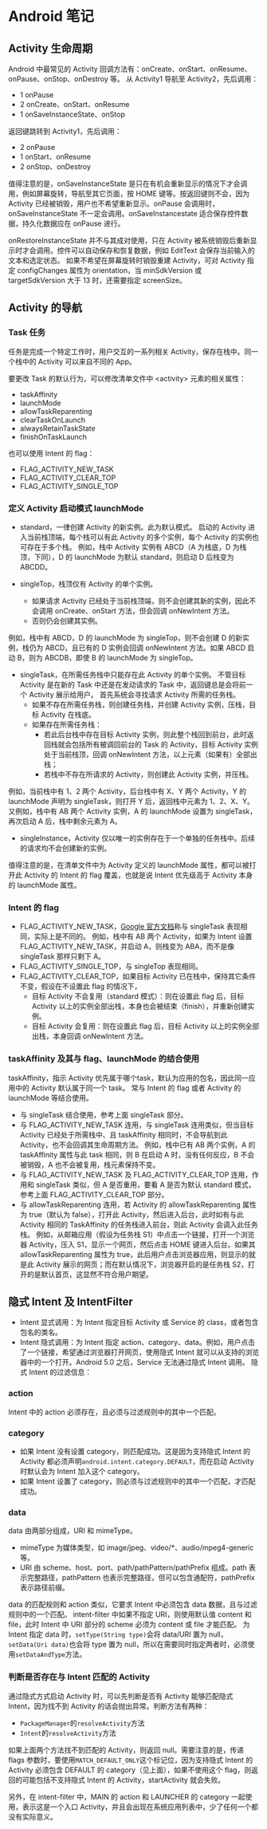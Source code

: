 # Android 笔记
## Activity 生命周期
Android 中最常见的 Activity 回调方法有：onCreate、onStart、onResume、onPause、onStop、onDestroy 等。
从 Activity1 导航至 Activity2，先后调用：
- 1 onPause
- 2 onCreate、onStart、onResume
- 1 onSaveInstanceState、onStop

返回键跳转到 Activity1，先后调用：
- 2 onPause
- 1 onStart、onResume
- 2 onStop、onDestroy

值得注意的是，onSaveInstanceState 是只在有机会重新显示的情况下才会调用，例如屏幕旋转，导航至其它页面，按 HOME 键等。按返回键则不会，因为 Activity 已经被销毁，用户也不希望重新显示。onPause 会调用时，onSaveInstanceState 不一定会调用。onSaveInstancestate 适合保存控件数据，持久化数据应在 onPause 进行。

onRestoreInstanceState 并不与其成对使用，只在 Activity 被系统销毁后重新显示时才会调用。控件可以自动保存和恢复数据，例如 EditText 会保存当前输入的文本和选定状态。
如果不希望在屏幕旋转时销毁重建 Activity，可对 Activity 指定 configChanges 属性为 orientation，当 minSdkVersion 或 targetSdkVersion 大于 13 时，还需要指定 screenSize。

## Activity 的导航
### Task 任务
任务是完成一个特定工作时，用户交互的一系列相关 Activity，保存在栈中。同一个栈中的 Activity 可以来自不同的 App。

要更改 Task 的默认行为，可以修改清单文件中 &lt;activity&gt; 元素的相关属性：
- taskAffinity
- launchMode
- allowTaskReparenting
- clearTaskOnLaunch
- alwaysRetainTaskState
- finishOnTaskLaunch

也可以使用 Intent 的 flag：
- FLAG_ACTIVITY_NEW_TASK
- FLAG_ACTIVITY_CLEAR_TOP
- FLAG_ACTIVITY_SINGLE_TOP

### 定义 Activity 启动模式 launchMode
- standard，一律创建 Activity 的新实例。此为默认模式。
启动的 Activity 进入当前栈顶端，每个栈可以有此 Activity 的多个实例，每个 Activity 的实例也可存在于多个栈。
例如，栈中 Activity 实例有 ABCD（A 为栈底，D 为栈顶，下同），D 的 launchMode 为默认 standard，则启动 D 后栈变为 ABCDD。

- singleTop，栈顶仅有 Activity 的单个实例。
  + 如果请求 Activity 已经处于当前栈顶端，则不会创建其新的实例，因此不会调用 onCreate、onStart 方法，但会回调 onNewIntent 方法。
  + 否则仍会创建其实例。

 例如，栈中有 ABCD，D 的 launchMode 为 singleTop，则不会创建 D 的新实例，栈仍为 ABCD，且已有的 D 实例会回调 onNewIntent 方法。如果 ABCD 启动 B，则为 ABCDB，即使 B 的 launchMode 为 singleTop。

- singleTask，在所需任务栈中只能存在此 Activity 的单个实例。
不管目标 Activity 是在新的 Task 中还是在发动请求的 Task 中，返回键总是会将前一个 Activity 展示给用户。
首先系统会寻找请求 Activity 所需的任务栈。
  + 如果不存在所需任务栈，则创建任务栈，并创建 Activity 实例，压栈，目标 Activity 在栈底。
  + 如果存在所需任务栈：
    * 若此后台栈中存在目标 Activity 实例，则此整个栈回到前台，此时返回栈就会包括所有被调回前台的 Task 的 Activity，目标 Activity 实例处于当前栈顶，回调 onNewIntent 方法，以上元素（如果有）全部出栈；
    * 若栈中不存在所请求的 Activity，则创建此 Activity 实例，并压栈。

 例如，当前栈中有 1、2 两个 Activity，后台栈中有 X、Y 两个 Activity，Y 的 launchMode 声明为 singleTask，则打开 Y 后，返回栈中元素为 1、2、X、Y。
又例如，栈中有 AB 两个 Activity 实例，A 的 launchMode 设置为 singleTask，再次启动 A 后，栈中剩余元素为 A。

- singleInstance，Activity 仅以唯一的实例存在于一个单独的任务栈中。后续的请求均不会创建新的实例。

值得注意的是，在清单文件中为 Activity 定义的 launchMode 属性，都可以被打开此 Activity 的 Intent 的 flag 覆盖，也就是说 Intent 优先级高于 Activity 本身的 launchMode 属性。

### Intent 的 flag
- FLAG_ACTIVITY_NEW_TASK，[Google 官方文档](https://developer.android.com/guide/components/activities/tasks-and-back-stack.html)称与 singleTask 表现相同，实际上是不同的。
例如，栈中有 AB 两个 Activity，如果为 Intent 设置 FLAG_ACTIVITY_NEW_TASK，并启动 A，则栈变为 ABA，而不是像 singleTask 那样只剩下 A。
- FLAG_ACTIVITY_SINGLE_TOP，与 singleTop 表现相同。
- FLAG_ACTIVITY_CLEAR_TOP，如果目标 Activity 已在栈中，保持其它条件不变，假设在不设置此 flag 的情况下，
  + 目标 Activity 不会复用（standard 模式）：则在设置此 flag 后，目标 Activity 以上的实例全部出栈，本身也会被结束（finish），并重新创建实例。
  + 目标 Activity 会复用：则在设置此 flag 后，目标 Activity 以上的实例全部出栈，本身回调 onNewIntent 方法。

### taskAffinity 及其与 flag、launchMode 的结合使用
taskAffinity，指示 Activity 优先属于哪个task，默认为应用的包名，因此同一应用中的 Activity 默认属于同一个 task。
常与 Intent 的 flag 或者 Activity 的 launchMode 等结合使用。
- 与 singleTask 结合使用，参考上面 singleTask 部分。
- 与 FLAG_ACTIVITY_NEW_TASK 连用，与 singleTask 连用类似，但当目标 Activity 已经处于所需栈中、且 taskAffinity 相同时，不会导航到此 Activity，也不会回调其生命周期方法。
例如，栈中已有 AB 两个实例，A 的 taskAffinity 属性与此 task 相同，则 B 在启动 A 时，没有任何反应，B 不会被销毁，A 也不会被复用，栈元素保持不变。
- 与 FLAG_ACTIVITY_NEW_TASK 及 FLAG_ACTIVITY_CLEAR_TOP 连用，作用和 singleTask 类似，但 A 是否重用，要看 A 是否为默认 standard 模式，参考上面 FLAG_ACTIVITY_CLEAR_TOP 部分。
- 与 allowTaskReparenting 连用，若 Activity 的 allowTaskReparenting 属性为 true（默认为 false），打开此 Activity，然后进入后台，此时如有与此 Activity 相同的 TaskAffinity 的任务栈进入前台，则此 Activity 会调入此任务栈。
例如，从邮箱应用（假设为任务栈 S1）中点击一个链接，打开一个浏览器 Activity，压入 S1，显示一个网页，然后点击 HOME 键进入后台。如果其 allowTaskReparenting 属性为 true，此后用户点击浏览器应用，则显示的就是此 Activity 展示的网页；而在默认情况下，浏览器开启的是任务栈 S2，打开的是默认首页，这显然不符合用户期望。

## 隐式 Intent 及 IntentFilter
- Intent 显式调用：为 Intent 指定目标 Activity 或 Service 的 class，或者包含包名的类名。
- Intent 隐式调用：为 Intent 指定 action、category、data。例如，用户点击了一个链接，希望通过浏览器打开网页，使用隐式 Intent 就可以从支持的浏览器中的一个打开。Android 5.0 之后，Service 无法通过隐式 Intent 调用。
隐式 Intent 的过滤信息：
### action
Intent 中的 action 必须存在，且必须与过滤规则中的其中一个匹配。
### category
  - 如果 Intent 没有设置 category，则匹配成功。这是因为支持隐式 Intent 的 Activity 都必须声明`android.intent.category.DEFAULT`，而在启动 Activity 时默认会为 Intent 加入这个 category。
  - 如果 Intent 设置了 category，则必须与过滤规则中的其中一个匹配，才匹配成功。

 ### data
data 由两部分组成，URI 和 mimeType。
 - mimeType 为媒体类型，如 image/jpeg、video/\*、audio/mpeg4-generic 等。
 - URI 由 scheme、host、port、path/pathPattern/pathPrefix 组成。path 表示完整路径，pathPattern 也表示完整路径，但可以包含通配符，pathPrefix 表示路径前缀。

 data 的匹配规则和 action 类似，它要求 Intent 中必须包含 data 数据，且与过滤规则中的一个匹配。
intent-filter 中如果不指定 URI，则使用默认值 content 和 file，此时 Intent 中 URI 部分的 scheme 必须为 content 或 file 才能匹配。
为 Intent 指定 data 时，`setType(String type)`会将 data/URI 置为 null，`setData(Uri data)`也会将 type 置为 null，所以在需要同时指定两者时，必须使用`setDataAndType`方法。

 ### 判断是否存在与 Intent 匹配的 Activity
通过隐式方式启动 Activity 时，可以先判断是否有 Activity 能够匹配隐式 Intent，因为找不到 Activity 的话会抛出异常。判断方法有两种：
- `PackageManager`的`resolveActivity`方法
- `Intent`的`resolveActivity`方法

 如果上面两个方法找不到匹配的 Activity，则返回 null。需要注意的是，传递 flags 参数时，要使用`MATCH_DEFAULT_ONLY`这个标记位，因为支持隐式 Intent 的 Activity 必须包含 DEFAULT 的 category（见上面），如果不使用这个 flag，则返回的可能包括不支持隐式 Intent 的 Activity，startActivity 就会失败。

另外，在 intent-filter 中，MAIN 的 action 和 LAUNCHER 的 category 一起使用，表示这是一个入口 Activity，并且会出现在系统应用列表中，少了任何一个都没有实际意义。
